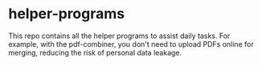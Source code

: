 # helper-programs

This repo contains all the helper programs to assist daily tasks. For example, with the pdf-combiner, you don't need to upload PDFs online for merging, reducing the risk of personal data leakage.
